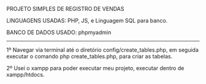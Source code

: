 PROJETO SIMPLES DE REGISTRO DE VENDAS

LINGUAGENS USADAS: PHP, JS, e Linguagem SQL para banco.

BANCO DE DADOS USADO: phpmyadmin

---------------------------------------------------

1º Navegar via terminal até o diretório config/create_tables.php, em seguida executar o comando php create_tables.php, para criar as tabelas.

2º Usei o xampp para poder executar meu projeto, executar dentro de xampp/htdocs.
